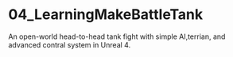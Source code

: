 # 04_LearningMakeBattleTank
An open-world head-to-head tank fight with simple AI,terrian, and advanced contral system in Unreal 4.
